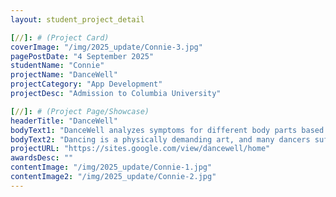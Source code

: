 ```yaml
---
layout: student_project_detail

[//]: # (Project Card)
coverImage: "/img/2025_update/Connie-3.jpg"
pagePostDate: "4 September 2025"
studentName: "Connie"
projectName: "DanceWell"
projectCategory: "App Development"
projectDesc: "Admission to Columbia University"

[//]: # (Project Page/Showcase)
headerTitle: "DanceWell"
bodyText1: "DanceWell analyzes symptoms for different body parts based on user input and provides personalized assessment and recovery recommendations. The app also integrates rehabilitation videos, enabling users to start physical therapy anytime, anywhere."
bodyText2: "Dancing is a physically demanding art, and many dancers suffer from injuries during training or performances. DanceWell leverages AI to bring practical, accessible solutions to this real-world challenge. Through this project, Connie not only demonstrated strong programming and AI application skills but also showed how technology can be connected with passion to create meaningful change."
projectURL: "https://sites.google.com/view/dancewell/home"
awardsDesc: ""
contentImage: "/img/2025_update/Connie-1.jpg"
contentImage2: "/img/2025_update/Connie-2.jpg"
---
```

